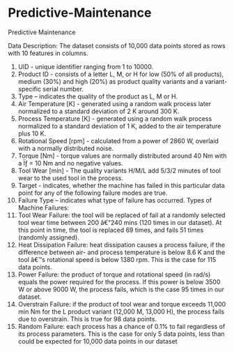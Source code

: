 # Predictive-Maintenance
Predictive Maintenance

Data Description:
The dataset consists of 10,000 data points stored as rows with 10 features in columns.
1.	UID - unique identifier ranging from 1 to 10000.
2.	Product ID - consists of a letter L, M, or H for low (50% of all products), medium (30%) and high (20%) as product quality variants and a variant-specific serial number.
3.	Type – indicates the quality of the product as L, M or H.
4.	Air Temperature [K] - generated using a random walk process later normalized to a standard deviation of 2 K around 300 K.
5.	Process Temperature [K] - generated using a random walk process normalized to a standard deviation of 1 K, added to the air temperature plus 10 K.
6.	Rotational Speed [rpm] - calculated from a power of 2860 W, overlaid with a normally distributed noise.
7.	Torque [Nm] - torque values are normally distributed around 40 Nm with a Ïƒ = 10 Nm and no negative values.
8.	Tool Wear [min] - The quality variants H/M/L add 5/3/2 minutes of tool wear to the used tool in the process.
9.	Target - indicates, whether the machine has failed in this particular data point for any of the following failure modes are true.
10.	Failure Type – indicates what type of failure has occurred.
Types of Machine Failures:
1.	Tool Wear Failure: the tool will be replaced of fail at a randomly selected tool wear time between 200 â€“240 mins (120 times in our dataset). At this point in time, the tool is replaced 69 times, and fails 51 times (randomly assigned).
2.	Heat Dissipation Failure: heat dissipation causes a process failure, if the difference between air- and process temperature is below 8.6 K and the tool â€™s rotational speed is below 1380 rpm. This is the case for 115 data points.
3.	Power Failure: the product of torque and rotational speed (in rad/s) equals the power required for the process. If this power is below 3500 W or above 9000 W, the process fails, which is the case 95 times in our dataset.
4.	Overstrain Failure: if the product of tool wear and torque exceeds 11,000 min Nm for the L product variant (12,000 M, 13,000 H), the process fails due to overstrain. This is true for 98 data points.
5.	Random Failure: each process has a chance of 0.1% to fail regardless of its process parameters. This is the case for only 5 data points, less than could be expected for 10,000 data points in our dataset
